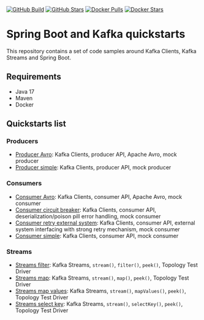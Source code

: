 [![GitHub Build](https://img.shields.io/github/workflow/status/loicgreffier/spring-boot-kafka-quickstarts/continuous-integration/main?logo=github&style=for-the-badge)](https://github.com/loicgreffier/spring-boot-kafka-quickstarts/actions/workflows/continuous_integration.yml)
[![GitHub Stars](https://img.shields.io/github/stars/loicgreffier/spring-boot-kafka-quickstarts?logo=github&style=for-the-badge)](https://github.com/loicgreffier/spring-boot-kafka-quickstarts)
[![Docker Pulls](https://img.shields.io/docker/pulls/loicgreffier/spring-boot-kafka-quickstarts?label=Pulls&logo=docker&style=for-the-badge)](https://hub.docker.com/r/loicgreffier/spring-boot-kafka-quickstarts/tags)
[![Docker Stars](https://img.shields.io/docker/stars/loicgreffier/spring-boot-kafka-quickstarts?label=Stars&logo=docker&style=for-the-badge)](https://hub.docker.com/r/loicgreffier/spring-boot-kafka-quickstarts)

# Spring Boot and Kafka quickstarts

This repository contains a set of code samples around Kafka Clients, Kafka Streams and Spring Boot. 

## Requirements

- Java 17
- Maven
- Docker 

## Quickstarts list

### Producers

- [Producer Avro](/kafka-producer-quickstarts/kafka-producer-avro): Kafka Clients, producer API, Apache Avro, mock producer
- [Producer simple](/kafka-producer-quickstarts/kafka-producer-simple): Kafka Clients, producer API, mock producer

### Consumers

- [Consumer Avro](/kafka-consumer-quickstarts/kafka-consumer-avro): Kafka Clients, consumer API, Apache Avro, mock consumer
- [Consumer circuit breaker](/kafka-consumer-quickstarts/kafka-consumer-circuit-breaker): Kafka Clients, consumer API, deserialization/poison pill error handling, mock consumer
- [Consumer retry external system](/kafka-consumer-quickstarts/kafka-consumer-retry-external-system): Kafka Clients, consumer API, external system interfacing with strong retry mechanism, mock consumer
- [Consumer simple](/kafka-consumer-quickstarts/kafka-consumer-simple): Kafka Clients, consumer API, mock consumer

### Streams

- [Streams filter](/kafka-streams-quickstarts/kafka-streams-filter): Kafka Streams, `stream()`, `filter()`, `peek()`, Topology Test Driver
- [Streams map](/kafka-streams-quickstarts/kafka-streams-map): Kafka Streams, `stream()`, `map()`, `peek()`, Topology Test Driver
- [Streams map values](/kafka-streams-quickstarts/kafka-streams-map-values): Kafka Streams, `stream()`, `mapValues()`, `peek()`, Topology Test Driver
- [Streams select key](/kafka-streams-quickstarts/kafka-streams-select-key): Kafka Streams, `stream()`, `selectKey()`, `peek()`, Topology Test Driver
